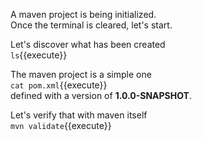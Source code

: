 A maven project is being initialized.    
Once the terminal is cleared, let's start.  

Let's discover what has been created  
`ls`{{execute}}  

The maven project is a simple one  
`cat pom.xml`{{execute}}  
defined with a version of __1.0.0-SNAPSHOT__.

Let's verify that with maven itself  
`mvn validate`{{execute}}  
